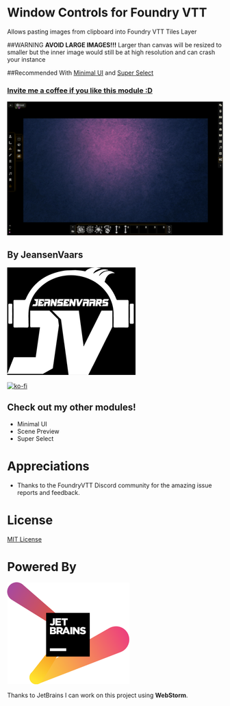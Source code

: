 # Window Controls for Foundry VTT

Allows pasting images from clipboard into Foundry VTT Tiles Layer

##WARNING
**AVOID LARGE IMAGES!!!** Larger than canvas will be resized to smaller but the inner image would still be at high resolution and can crash your instance

##Recommended With 
[Minimal UI](https://github.com/saif-ellafi/foundryvtt-minimal-ui) and [Super Select](https://github.com/saif-ellafi/foundryvtt-super-select)

### [Invite me a coffee if you like this module :D](https://ko-fi.com/jeansenvaars)

![example](example.gif)

## By JeansenVaars
![JVLogo](logo-small-black.png)

[![ko-fi](https://ko-fi.com/img/githubbutton_sm.svg)](https://ko-fi.com/V7V14D3AH)

## Check out my other modules!
* Minimal UI
* Scene Preview
* Super Select

# Appreciations
* Thanks to the FoundryVTT Discord community for the amazing issue reports and feedback.

# License
[MIT License](./LICENSE.md)

# Powered By
[![JetBrains](./jetbrains.svg)](https://www.jetbrains.com)

Thanks to JetBrains I can work on this project using **WebStorm**.

